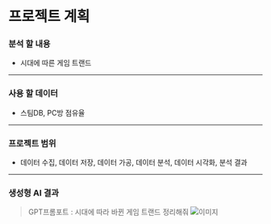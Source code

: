 # 프로젝트 계획
### 분석 할 내용
* 시대에 따른 게임 트랜드
---
### 사용 할 데이터
* 스팀DB, PC방 점유율
---
### 프로젝트 범위
* 데이터 수집, 데이터 저장, 데이터 가공, 데이터 분석, 데이터 시각화, 분석 결과
---
### 생성형 AI 결과
> GPT프롬포트 : 시대에 따라 바뀐 게임 트랜드 정리해줘
![이미지](https://github.com/user-attachments/assets/cf7b1ea4-6743-45c1-8607-73890f037cc1)
